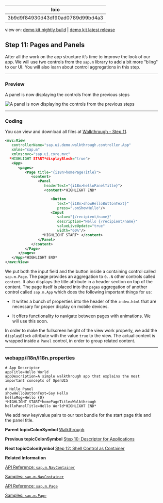 <!-- loio3b9d9f84930d43df90ad0789d99bd4a3 -->

| loio |
| -----|
| 3b9d9f84930d43df90ad0789d99bd4a3 |

<div id="loio">

view on: [demo kit nightly build](https://openui5nightly.hana.ondemand.com/#/topic/3b9d9f84930d43df90ad0789d99bd4a3) | [demo kit latest release](https://openui5.hana.ondemand.com/#/topic/3b9d9f84930d43df90ad0789d99bd4a3)</div>

## Step 11: Pages and Panels

After all the work on the app structure it’s time to improve the look of our app. We will use two controls from the `sap.m` library to add a bit more "bling" to our UI. You will also learn about control aggregations in this step.

***

### Preview

   
  
<a name="loio3b9d9f84930d43df90ad0789d99bd4a3__fig_r1j_pst_mr"/>A panel is now displaying the controls from the previous steps

 ![](loio959dd4b5957c4c799efc110338c9819d_HiRes.png "A panel is now displaying the controls from the previous steps") 

***

### Coding

You can view and download all files at [Walkthrough - Step 11](https://openui5.hana.ondemand.com/explored.html#/sample/sap.m.tutorial.walkthrough.11/preview).

``` xml
<mvc:View
   controllerName="sap.ui.demo.walkthrough.controller.App"
   xmlns="sap.m"
   xmlns:mvc="sap.ui.core.mvc"
  *HIGHLIGHT START*displayBlock="true">
   <App>
      <pages>
         <Page title="{i18n>homePageTitle}">
            <content>
               <Panel
                  headerText="{i18n>helloPanelTitle}">
                  <content>*HIGHLIGHT END*

                     <Button
                        text="{i18n>showHelloButtonText}"
                        press=".onShowHello"/>
                     <Input
                        value="{/recipient/name}"
                        description="Hello {/recipient/name}"
                        valueLiveUpdate="true"
                        width="60%"/>
                 *HIGHLIGHT START* </content>
               </Panel>
            </content>
         </Page>
      </pages>
   </App>*HIGHLIGHT END*
</mvc:View>

```

We put both the input field and the button inside a containing control called `sap.m.Page`. The page provides an aggregation to `0..N` other controls called `content`. It also displays the title attribute in a header section on top of the content. The page itself is placed into the `pages` aggregation of another control called `sap.m.App` which does the following important things for us:

-   It writes a bunch of properties into the header of the `index.html` that are necessary for proper display on mobile devices.

-   It offers functionality to navigate between pages with animations. We will use this soon.


In order to make the fullscreen height of the view work properly, we add the `displayBlock` attribute with the value `true` to the view. The actual content is wrapped inside a `Panel` control, in order to group related content.

***

### webapp/i18n/i18n.properties

``` prefs
# App Descriptor
appTitle=Hello World
appDescription=A simple walkthrough app that explains the most important concepts of OpenUI5

# Hello Panel
showHelloButtonText=Say Hello
helloMsg=Hello {0}
*HIGHLIGHT START*homePageTitle=Walkthrough
helloPanelTitle=Hello World*HIGHLIGHT END*
```

We add new key/value pairs to our text bundle for the start page title and the panel title.

**Parent topicColonSymbol** [Walkthrough](Walkthrough_3da5f4b.md "In this tutorial we will introduce you to all major development paradigms of OpenUI5.")

**Previous topicColonSymbol** [Step 10: Descriptor for Applications](Step_10_Descriptor_for_Applications_8f93bf2.md "All application-specific configuration settings will now further be put in a separate descriptor file called manifest.json. This clearly separates the application coding from the configuration settings and makes our app even more flexible. For example, all SAP Fiori applications are realized as components and come with a descriptor file in order to be hosted in the SAP Fiori launchpad.")

**Next topicColonSymbol** [Step 12: Shell Control as Container](Step_12_Shell_Control_as_Container_4df1d91.md "Now we use a shell control as container for our app and use it as our new root element. The shell takes care of visual adaptation of the application to the device’s screen size by introducing a so-called letterbox on desktop screens.")

**Related Information**  


[API Reference: `sap.m.NavContainer`](https://openui5.hana.ondemand.com/#docs/api/symbols/sap.m.NavContainer.html)

[Samples: `sap.m.NavContainer` ](https://openui5.hana.ondemand.com/explored.html#/entity/sap.m.NavContainer/samples)

[API Reference: `sap.m.Page`](https://openui5.hana.ondemand.com/#docs/api/symbols/sap.m.Page.html)

[Samples: `sap.m.Page` ](https://openui5.hana.ondemand.com/explored.html#/entity/sap.m.Page/samples)

